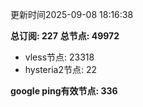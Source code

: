更新时间2025-09-08 18:16:38

**总订阅: 227**
**总节点: 49972**
- vless节点: 23318
- hysteria2节点: 22

**google ping有效节点: 336**
